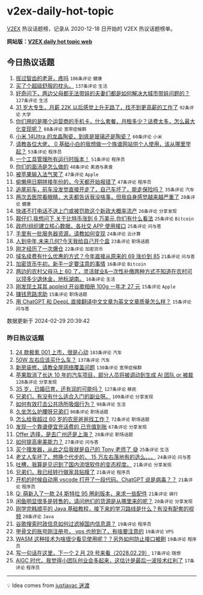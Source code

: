 # v2ex-daily-hot-topic

[V2EX](https://www.v2ex.com/) 热议话题榜，记录从 2020-12-18 日开始的 V2EX 热议话题榜单。

**网站版：[V2EX daily hot topic web](https://boojack.github.io/v2ex-daily-hot-topic-web/)**

## 今日热议话题

<!-- TODAY BEGIN -->

1. [拔过智齿的老哥，疼吗](https://www.v2ex.com/t/1019371) `186条评论` `健康`
1. [买了个超级舒服的枕头。](https://www.v2ex.com/t/1019328) `137条评论` `生活`
1. [好奇问下，两边父母都无法带娃的夫妻们都是如何解决大城市带娃问题的？](https://www.v2ex.com/t/1019375) `127条评论` `生活`
1. [31 岁大专生，月薪 22K 以后感觉上升无路了，找不到更高薪的工作了](https://www.v2ex.com/t/1019395) `92条评论` `大学`
1. [你们用的是哪个运营商的手机卡，什么套餐，月租多少？话费太多，怎么最大化变现呢？](https://www.v2ex.com/t/1019431) `88条评论` `宽带症候群`
1. [小米 14Ultra 的龙晶陶瓷，到底是玻璃还是陶瓷？](https://www.v2ex.com/t/1019318) `60条评论` `小米`
1. [请教各位大佬， 0 基础小白的我想做一个族谱网站供个人使用，该从哪里学起？](https://www.v2ex.com/t/1019388) `53条评论` `程序员`
1. [一个工具管理所有运行时版本！](https://www.v2ex.com/t/1019461) `51条评论` `程序员`
1. [你们的面汤是怎么做的](https://www.v2ex.com/t/1019428) `48条评论` `美酒与美食`
1. [被苹果输入法气笑了](https://www.v2ex.com/t/1019324) `47条评论` `Apple`
1. [偷懒用日期拼接年份的，今天都开始报错了](https://www.v2ex.com/t/1019346) `47条评论` `程序员`
1. [追尾前车，前车没发觉直接开走了，自己车坏了，能走保险吗？](https://www.v2ex.com/t/1019473) `35条评论` `汽车`
1. [两次去医院看眼睛，大夫都告诉我没啥事，但我自身感觉越来越严重了](https://www.v2ex.com/t/1019523) `28条评论` `健康`
1. [快递不打电话不送上门或被罚款这个新政大概率流产](https://www.v2ex.com/t/1019604) `26条评论` `分享发现`
1. [靓仔们,我想问下,关于比特币涨到 6 万美元,你们有什么看法](https://www.v2ex.com/t/1019561) `25条评论` `Bitcoin`
1. [政府/组织建立核心数据，各社交 APP 使用接口](https://www.v2ex.com/t/1019386) `25条评论` `问与答`
1. [手里有一批服务器资源，请教如何变现](https://www.v2ex.com/t/1019489) `24条评论` `云计算`
1. [人到中年,未来几何?今天我给自己开个盒](https://www.v2ex.com/t/1019332) `23条评论` `职场话题`
1. [刚才经历了一次爆仓](https://www.v2ex.com/t/1019501) `22条评论` `加密货币`
1. [域名续费有什么优惠的方式？今年直接从原来的 69 涨价到 85](https://www.v2ex.com/t/1019341) `21条评论` `问与答`
1. [加密货币牛初，新手一定要注意的事情](https://www.v2ex.com/t/1019442) `16条评论` `Bitcoin`
1. [两边的农村父母马上 60 了，灵活就业&一次性补缴两种方式不知道在农村可以领多少退休金，地标湖南。](https://www.v2ex.com/t/1019391) `16条评论` `生活`
1. [刚发现土耳其 appleid 开谷歌相册 100g 一年才 27 元](https://www.v2ex.com/t/1019471) `15条评论` `Apple`
1. [赚钱思路求助](https://www.v2ex.com/t/1019429) `15条评论` `职场话题`
1. [用 ChatGPT 和 DeepL 直接翻译中文文章为英文文章质量怎么样？](https://www.v2ex.com/t/1019333) `15条评论` `问与答`

数据更新于 2024-02-29 20:39:42

<!-- TODAY END -->

### 昨日热议话题

<!-- YESTERDAY BEGIN -->

1. [24 款极氪 001 上市，很是心动](https://www.v2ex.com/t/1018982) `183条评论` `汽车`
1. [50W 左右应该买什么车？](https://www.v2ex.com/t/1019122) `137条评论` `汽车`
1. [新房装修，请教全屋网络覆盖问题](https://www.v2ex.com/t/1019000) `130条评论` `宽带症候群`
1. [苹果取消了长达 10 年的汽车项目，部分人员将被调动到生成 AI 团队 or 被裁](https://www.v2ex.com/t/1018981) `128条评论` `分享发现`
1. [35 岁，已婚已育，还有润的可能吗？](https://www.v2ex.com/t/1019082) `127条评论` `移民`
1. [兄弟们，有没有什么适合入门的副业呀。](https://www.v2ex.com/t/1019005) `109条评论` `分享发现`
1. [如何有效打击公共场所吸烟行为？](https://www.v2ex.com/t/1019075) `98条评论` `生活`
1. [久坐怎么护腰呀兄弟们](https://www.v2ex.com/t/1018994) `90条评论` `职场话题`
1. [怎么给我超过 60 岁的农民爸爸找工作？](https://www.v2ex.com/t/1019099) `72条评论` `职场话题`
1. [发现一个靠谱便宜充话费的,已充值到账](https://www.v2ex.com/t/1019139) `67条评论` `分享发现`
1. [Offer 选择，是去广州还是上海？](https://www.v2ex.com/t/1019023) `28条评论` `职场话题`
1. [如何提高审美能力？](https://www.v2ex.com/t/1018985) `27条评论` `问与答`
1. [买个理发器，从此之后我就是自己的 Tony 老师了 😅](https://www.v2ex.com/t/1019189) `25条评论` `生活`
1. [老丈人车坏了，想换个代步的， 15 万左右落地有的选么。。。](https://www.v2ex.com/t/1019150) `24条评论` `问与答`
1. [吐槽，我算是见识到了国内流氓软件的变态程度。](https://www.v2ex.com/t/1019225) `21条评论` `分享发现`
1. [兄弟们，我已经转行做家具贴膜了](https://www.v2ex.com/t/1019182) `21条评论` `程序员`
1. [开机的时候自动用 vscode 打开了一段代码。ChatGPT 说是病毒？？](https://www.v2ex.com/t/1019026) `21条评论` `程序员`
1. [Q: 萌新入了一款 24 斯特拉 95 圈刹版本，来求一些配件](https://www.v2ex.com/t/1018984) `21条评论` `骑行`
1. [闲鱼明显很多是转售的，请问他们的货源是从哪里来的呢？](https://www.v2ex.com/t/1019108) `20条评论` `分享发现`
1. [刚学完韩顺平的 Java 基础教程，接下来的学习路线是什么？有没有配套的视频](https://www.v2ex.com/t/1019028) `20条评论` `Java`
1. [谷歌搜索时政信息如何过滤掉国内信息源？](https://www.v2ex.com/t/1019149) `19条评论` `程序员`
1. [甲骨文的账号刚注册号， vps 也抢到了，有啥要注意的](https://www.v2ex.com/t/1019035) `19条评论` `VPS`
1. [WASM 这种技术为啥很少看见使用呢？？另外如何防止接口被刷](https://www.v2ex.com/t/1019016) `19条评论` `程序员`
1. [写一句话在这里，下一个 2 月 29 号来看（2028.02.29）](https://www.v2ex.com/t/1019300) `17条评论` `随想`
1. [AIGC 时代，我觉得小团队创业会多起来，这估计是最后一波技术红利了](https://www.v2ex.com/t/1019210) `17条评论` `程序员`

<!-- YESTERDAY END -->

---

💡 Idea comes from [justjavac 迷渡](https://github.com/justjavac/)
